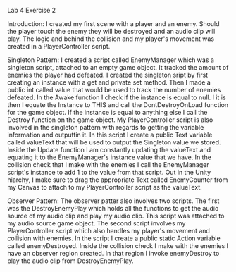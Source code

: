 Lab 4 Exercise 2

Introduction:
I created my first scene with a player and an enemy. Should the player touch the enemy they will be destroyed and an audio clip will play.
The logic and behind the collision and my player's movement was created in a PlayerController script.

Singleton Pattern:
I created a script called EnemyManager which was a singleton script, attached to an empty game object. It tracked the amount of enemies the player had defeated.
I created the singleton sript by first creating an instance with a get and private set method.
Then I made a public int called value that would be used to track the number of enemies defeated.
In the Awake function I check if the instance is equal to null. I it is then I equate the Instance to THIS and call the DontDestroyOnLoad function for the game object.
If the instance is equal to anything else I call the Destroy function on the game object.
My PlayerController script is also involved in the singleton pattern with regards to getting the variable information and outputtin it.
In this script I create a public Text variable called valueText that will be used to output the Singleton value we stored.
Inside the Update function I am constantly updating the valueText and equating it to the EnemyManager's instance value that we have.
In the collision check that I make with the enemies I call the EnemyManager script's instance to add 1 to the value from that script.
Out in the Unity hiarchy, I make sure to drag the appropriate Text called EnemyCounter from my Canvas to attach to my PlayerController script as the valueText.

Observer Pattern:
The observer patter also involves two scripts.
The first was the DestroyEnemyPlay which holds all the functions to get the audio source of my audio clip and play my audio clip.
This script was attached to my audio source game object.
The second script involves my PlayerController script which also handles my player's movement and collision with enemies.
In the script I create a public static Action variable called enemyDestroyed.
Inside the collision check I make with the enemies I have an observer region created.
In that region I invoke enemyDestroy to play the audio clip from DestroyEnemyPlay.
